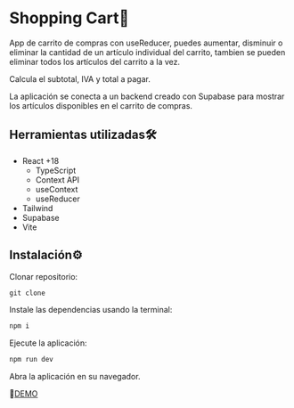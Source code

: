 # Shopping Cart🛒
App de carrito de compras con useReducer, puedes aumentar, disminuir o eliminar la cantidad de un artículo individual del carrito, tambien se pueden eliminar todos los artículos del carrito a la vez.

Calcula el subtotal, IVA y total a pagar.

La aplicación se conecta a un backend creado con Supabase para mostrar los artículos disponibles en el carrito de compras.

## Herramientas utilizadas🛠️
* React +18
  - TypeScript
  - Context API
  - useContext
  - useReducer
* Tailwind
* Supabase 
* Vite

## Instalación⚙️
Clonar repositorio:
```js
git clone 
```
Instale las dependencias usando la terminal:
```js
npm i
```

Ejecute la aplicación:
```js
npm run dev
```

Abra la aplicación en su navegador.

📡[DEMO]()